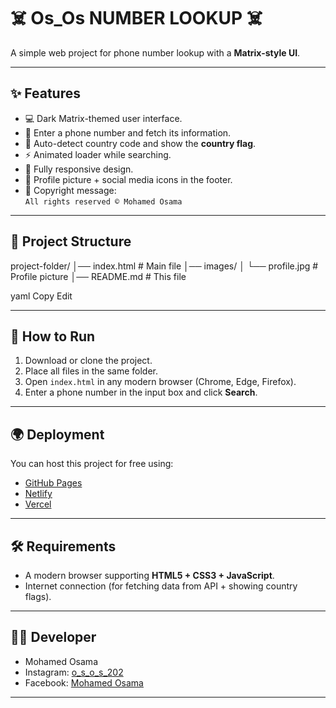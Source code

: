 # ☠️ Os_Os NUMBER LOOKUP ☠️

A simple web project for phone number lookup with a **Matrix-style UI**.

---

## ✨ Features
- 💻 Dark Matrix-themed user interface.
- 🔎 Enter a phone number and fetch its information.
- 🚩 Auto-detect country code and show the **country flag**.
- ⚡ Animated loader while searching.
- 📱 Fully responsive design.
- 👤 Profile picture + social media icons in the footer.
- 📝 Copyright message:  
  `All rights reserved © Mohamed Osama`

---

## 📂 Project Structure
project-folder/
│── index.html # Main file
│── images/
│ └── profile.jpg # Profile picture
│── README.md # This file

yaml
Copy
Edit

---

## 🚀 How to Run
1. Download or clone the project.
2. Place all files in the same folder.
3. Open `index.html` in any modern browser (Chrome, Edge, Firefox).
4. Enter a phone number in the input box and click **Search**.

---

## 🌍 Deployment
You can host this project for free using:
- [GitHub Pages](https://pages.github.com/)  
- [Netlify](https://www.netlify.com/)  
- [Vercel](https://vercel.com/)  

---

## 🛠️ Requirements
- A modern browser supporting **HTML5 + CSS3 + JavaScript**.
- Internet connection (for fetching data from API + showing country flags).

---

## 👨‍💻 Developer
- Mohamed Osama  
- Instagram: [o_s_o_s_202](https://www.instagram.com/o_s_o_s_202/)  
- Facebook: [Mohamed Osama](https://www.facebook.com/profile.php?id=100033771226713)  

---
